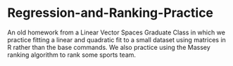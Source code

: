 # Regression-and-Ranking-Practice

An old homework from a Linear Vector Spaces Graduate Class in which we practice fitting a linear and quadratic fit to a small dataset using matrices in R rather than the base commands. We also practice using the Massey ranking algorithm to rank some sports team. 
